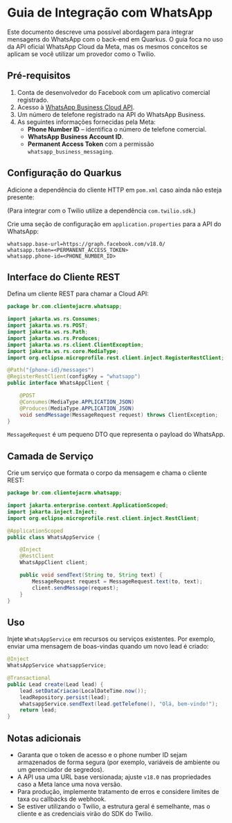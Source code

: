 # Guia de Integração com WhatsApp

Este documento descreve uma possível abordagem para integrar mensagens do WhatsApp com o back-end em Quarkus. O guia foca no uso da API oficial WhatsApp Cloud da Meta, mas os mesmos conceitos se aplicam se você utilizar um provedor como o Twilio.

## Pré-requisitos

1. Conta de desenvolvedor do Facebook com um aplicativo comercial registrado.
2. Acesso à [WhatsApp Business Cloud API](https://developers.facebook.com/docs/whatsapp/cloud-api).
3. Um número de telefone registrado na API do WhatsApp Business.
4. As seguintes informações fornecidas pela Meta:
   - **Phone Number ID** – identifica o número de telefone comercial.
   - **WhatsApp Business Account ID**.
   - **Permanent Access Token** com a permissão `whatsapp_business_messaging`.

## Configuração do Quarkus

Adicione a dependência do cliente HTTP em `pom.xml` caso ainda não esteja presente:

(Para integrar com o Twilio utilize a dependência `com.twilio.sdk`.)

Crie uma seção de configuração em `application.properties` para a API do WhatsApp:

```properties
whatsapp.base-url=https://graph.facebook.com/v18.0/
whatsapp.token=<PERMANENT_ACCESS_TOKEN>
whatsapp.phone-id=<PHONE_NUMBER_ID>
```

## Interface do Cliente REST

Defina um cliente REST para chamar a Cloud API:

```java
package br.com.clientejacrm.whatsapp;

import jakarta.ws.rs.Consumes;
import jakarta.ws.rs.POST;
import jakarta.ws.rs.Path;
import jakarta.ws.rs.Produces;
import jakarta.ws.rs.client.ClientException;
import jakarta.ws.rs.core.MediaType;
import org.eclipse.microprofile.rest.client.inject.RegisterRestClient;

@Path("{phone-id}/messages")
@RegisterRestClient(configKey = "whatsapp")
public interface WhatsAppClient {

    @POST
    @Consumes(MediaType.APPLICATION_JSON)
    @Produces(MediaType.APPLICATION_JSON)
    void sendMessage(MessageRequest request) throws ClientException;
}
```

`MessageRequest` é um pequeno DTO que representa o payload do WhatsApp.

## Camada de Serviço

Crie um serviço que formata o corpo da mensagem e chama o cliente REST:

```java
package br.com.clientejacrm.whatsapp;

import jakarta.enterprise.context.ApplicationScoped;
import jakarta.inject.Inject;
import org.eclipse.microprofile.rest.client.inject.RestClient;

@ApplicationScoped
public class WhatsAppService {

    @Inject
    @RestClient
    WhatsAppClient client;

    public void sendText(String to, String text) {
        MessageRequest request = MessageRequest.text(to, text);
        client.sendMessage(request);
    }
}
```

## Uso

Injete `WhatsAppService` em recursos ou serviços existentes. Por exemplo, enviar uma mensagem de boas-vindas quando um novo lead é criado:

```java
@Inject
WhatsAppService whatsappService;

@Transactional
public Lead create(Lead lead) {
    lead.setDataCriacao(LocalDateTime.now());
    leadRepository.persist(lead);
    whatsappService.sendText(lead.getTelefone(), "Olá, bem-vindo!");
    return lead;
}
```

## Notas adicionais

- Garanta que o token de acesso e o phone number ID sejam armazenados de forma segura (por exemplo, variáveis de ambiente ou um gerenciador de segredos).
- A API usa uma URL base versionada; ajuste `v18.0` nas propriedades caso a Meta lance uma nova versão.
- Para produção, implemente tratamento de erros e considere limites de taxa ou callbacks de webhook.
- Se estiver utilizando o Twilio, a estrutura geral é semelhante, mas o cliente e as credenciais virão do SDK do Twilio.
